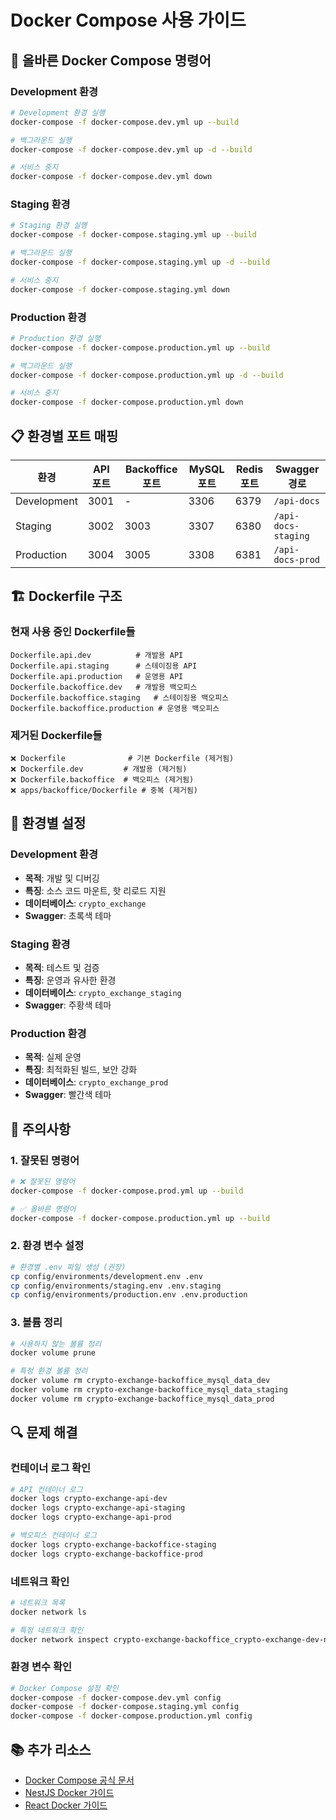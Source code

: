 # Docker Compose 사용 가이드

## 🚀 올바른 Docker Compose 명령어

### Development 환경
```bash
# Development 환경 실행
docker-compose -f docker-compose.dev.yml up --build

# 백그라운드 실행
docker-compose -f docker-compose.dev.yml up -d --build

# 서비스 중지
docker-compose -f docker-compose.dev.yml down
```

### Staging 환경
```bash
# Staging 환경 실행
docker-compose -f docker-compose.staging.yml up --build

# 백그라운드 실행
docker-compose -f docker-compose.staging.yml up -d --build

# 서비스 중지
docker-compose -f docker-compose.staging.yml down
```

### Production 환경
```bash
# Production 환경 실행
docker-compose -f docker-compose.production.yml up --build

# 백그라운드 실행
docker-compose -f docker-compose.production.yml up -d --build

# 서비스 중지
docker-compose -f docker-compose.production.yml down
```

## 📋 환경별 포트 매핑

| 환경 | API 포트 | Backoffice 포트 | MySQL 포트 | Redis 포트 | Swagger 경로 |
|------|----------|-----------------|------------|------------|--------------|
| Development | 3001 | - | 3306 | 6379 | `/api-docs` |
| Staging | 3002 | 3003 | 3307 | 6380 | `/api-docs-staging` |
| Production | 3004 | 3005 | 3308 | 6381 | `/api-docs-prod` |

## 🏗️ Dockerfile 구조

### 현재 사용 중인 Dockerfile들
```
Dockerfile.api.dev          # 개발용 API
Dockerfile.api.staging      # 스테이징용 API
Dockerfile.api.production   # 운영용 API
Dockerfile.backoffice.dev   # 개발용 백오피스
Dockerfile.backoffice.staging   # 스테이징용 백오피스
Dockerfile.backoffice.production # 운영용 백오피스
```

### 제거된 Dockerfile들
```
❌ Dockerfile              # 기본 Dockerfile (제거됨)
❌ Dockerfile.dev         # 개발용 (제거됨)
❌ Dockerfile.backoffice  # 백오피스 (제거됨)
❌ apps/backoffice/Dockerfile # 중복 (제거됨)
```

## 🔧 환경별 설정

### Development 환경
- **목적**: 개발 및 디버깅
- **특징**: 소스 코드 마운트, 핫 리로드 지원
- **데이터베이스**: `crypto_exchange`
- **Swagger**: 초록색 테마

### Staging 환경
- **목적**: 테스트 및 검증
- **특징**: 운영과 유사한 환경
- **데이터베이스**: `crypto_exchange_staging`
- **Swagger**: 주황색 테마

### Production 환경
- **목적**: 실제 운영
- **특징**: 최적화된 빌드, 보안 강화
- **데이터베이스**: `crypto_exchange_prod`
- **Swagger**: 빨간색 테마

## 🚨 주의사항

### 1. 잘못된 명령어
```bash
# ❌ 잘못된 명령어
docker-compose -f docker-compose.prod.yml up --build

# ✅ 올바른 명령어
docker-compose -f docker-compose.production.yml up --build
```

### 2. 환경 변수 설정
```bash
# 환경별 .env 파일 생성 (권장)
cp config/environments/development.env .env
cp config/environments/staging.env .env.staging
cp config/environments/production.env .env.production
```

### 3. 볼륨 정리
```bash
# 사용하지 않는 볼륨 정리
docker volume prune

# 특정 환경 볼륨 정리
docker volume rm crypto-exchange-backoffice_mysql_data_dev
docker volume rm crypto-exchange-backoffice_mysql_data_staging
docker volume rm crypto-exchange-backoffice_mysql_data_prod
```

## 🔍 문제 해결

### 컨테이너 로그 확인
```bash
# API 컨테이너 로그
docker logs crypto-exchange-api-dev
docker logs crypto-exchange-api-staging
docker logs crypto-exchange-api-prod

# 백오피스 컨테이너 로그
docker logs crypto-exchange-backoffice-staging
docker logs crypto-exchange-backoffice-prod
```

### 네트워크 확인
```bash
# 네트워크 목록
docker network ls

# 특정 네트워크 확인
docker network inspect crypto-exchange-backoffice_crypto-exchange-dev-network
```

### 환경 변수 확인
```bash
# Docker Compose 설정 확인
docker-compose -f docker-compose.dev.yml config
docker-compose -f docker-compose.staging.yml config
docker-compose -f docker-compose.production.yml config
```

## 📚 추가 리소스

- [Docker Compose 공식 문서](https://docs.docker.com/compose/)
- [NestJS Docker 가이드](https://docs.nestjs.com/recipes/docker)
- [React Docker 가이드](https://create-react-app.dev/docs/deployment/#docker)
